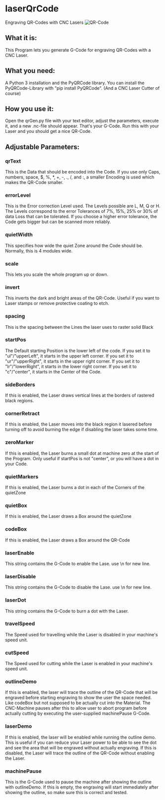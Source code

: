 # laserQrCode
Engraving QR-Codes with CNC Lasers
![QR-Code](https://i.imgur.com/AAAwKHO.jpg)
## What it is:
This Program lets you generate G-Code for engraving QR-Codes with a CNC Laser.
## What you need:
A Python 3 installation and the PyQRCode library.
You can install the PyQRCode-Library with "pip install PyQRCode".
(And a CNC Laser Cutter of course)
## How you use it:
Open the qrGen.py file with your text editor, adjust the parameters, execute it, and a new .nc-file should appear.
That's your G-Code. Run this with your Laser and you should get a nice QR-Code.
## Adjustable Parameters:
### qrText
This is the Data that should be encoded into the Code.
If you use only Caps, numbers, space, $, %, *, +, -, ., /, and :, a smaller Encoding is used which makes the QR-Code smaller.
### errorLevel
This is the Error correction Level used. The Levels possible are L, M, Q or H.
The Levels correspond to the error Tolerances of 7%, 15%, 25% or 30% of data Loss that can be tolerated.
If you choose a higher error tolerance, the Code gets bigger but can be scanned more reliably.
### quietWidth
This specifies how wide the quiet Zone around the Code should be. Normally, this is 4 modules wide.
### scale
This lets you scale the whole program up or down.
### invert
This inverts the dark and bright areas of the QR-Code. Useful if you want to Laser stamps or remove protective coating to etch.
### spacing
This is the spacing between the Lines the laser uses to raster solid Black
### startPos
The Default starting Position is the lower left of the code.
If you set it to "ul"/"upperLeft", it starts in the upper left corner.
If you set it to "ur"/"upperRight", it starts in the upper right corner.
If you set it to "lr"/"lowerRight", it starts in the lower right corner.
If you set it to "c"/"center", it starts in the Center of the Code.
### sideBorders
If this is enabled, the Laser draws vertical lines at the borders of rastered black regions.
### cornerRetract
If this is enabled, the Laser moves into the black region it lasered before turning off to avoid burning the edge if disabling the laser takes some time.
### zeroMarker
If this is enabled, the Laser burns a small dot at machine zero at the start of the Program.
Only useful if startPos is not "center", or you will have a dot in your Code.
### quietMarkers
If this is enabled, the Laser burns a dot in each of the Corners of the quietZone
### quietBox
If this is enabled, the Laser draws a Box around the quietZone
### codeBox
If this is enabled, the Laser draws a Box around the QR-Code
### laserEnable
This string contains the G-Code to enable the Lase. use \n for new line.
### laserDisable
This string contains the G-Code to disable the Lase. use \n for new line.
### laserDot
This string contains the G-Code to burn a dot with the Laser.
### travelSpeed
The Speed used for travelling while the Laser is disabled in your machine's speed unit.
### cutSpeed
The Speed used for cutting while the Laser is enabled in your machine's speed unit.
### outlineDemo
If this is enabled, the laser will trace the outline of the QR-Code that will be engraved before starting engraving to show the user the space needed.
Like codeBox but not supposed to be actually cut into the Material.
The CNC-Machine pauses after this to allow user to abort program before actually cutting by executing the user-supplied machinePause G-Code.
### laserDemo
If this is enabled, the laser will be enabled while running the outline demo.
This is useful if you can reduce your Laser power to be able to see the dot and see the area that will be engraved without actually engraving.
If this is disabled, the Laser will trace the outline of the QR-Code without enabling the Laser.
### machinePause
This is the G-Code used to pause the machine after showing the outline with outlineDemo. If this is empty, the engraving will start immediately after showing the outline, so make sure this is correct and tested.
